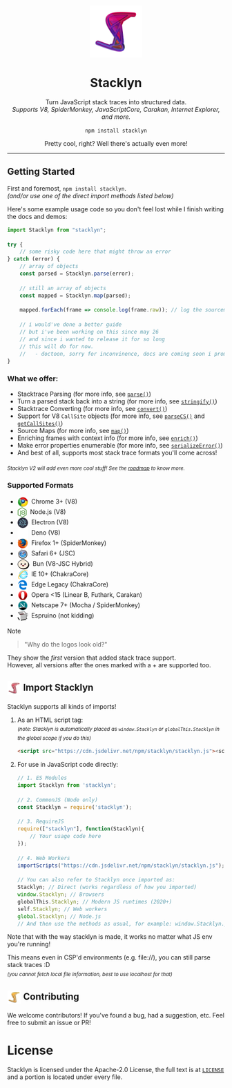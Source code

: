 <p align="center">
    <img src="./images/stacklyn/Gradient.png" height="120">
</p>

<h1 align="center">Stacklyn</h1>

<p align="center">
  Turn JavaScript stack traces into structured data.
  <br>
  <i>Supports V8, SpiderMonkey, JavaScriptCore, Carakan, Internet Explorer, and more.</i>
</p>

<p align="center"><code>npm install stacklyn</code></p>

<p align="center">Pretty cool, right? Well there's actually even more!</p>

---

## Getting Started

First and foremost, `npm install stacklyn`.  
*(and/or use one of the direct import methods listed below)*  

Here's some example usage code so you don't feel lost while I finish writing the docs and demos:

```js
import Stacklyn from "stacklyn";

try {
    // some risky code here that might throw an error
} catch (error) {
    // array of objects
    const parsed = Stacklyn.parse(error);

    // still an array of objects
    const mapped = Stacklyn.map(parsed);

    mapped.forEach(frame => console.log(frame.raw)); // log the sourcemapped stack frames

    // i would've done a better guide
    // but i've been working on this since may 26
    // and since i wanted to release it for so long
    // this will do for now.
    //   - doctoon, sorry for inconvinence, docs are coming soon i promise
}
```

### What we offer:
- Stacktrace Parsing (for more info, see [`parse()`](https://stacklynjs.github.io/docs?p=api/parse))
- Turn a parsed stack back into a string (for more info, see [`stringify()`](https://stacklynjs.github.io/docs?p=api/stringify))
- Stacktrace Converting (for more info, see [`convert()`](https://stacklynjs.github.io/docs?p=api/convert))
- Support for V8 `CallSite` objects (for more info, see [`parseCS()`](https://stacklynjs.github.io/docs?p=api/parseCS) and [`getCallSites()`](https://stacklynjs.github.io/docs?p=api/getCallSites))
- Source Maps (for more info, see [`map()`](https://stacklynjs.github.io/docs?p=api/map))
- Enriching frames with context info (for more info, see [`enrich()`](https://stacklynjs.github.io/docs?p=api/enrich))
- Make error properties enumerable (for more info, see [`serializeError()`](https://stacklynjs.github.io/docs?p=api/serializeError))
- And best of all, supports most stack trace formats you'll come across!

<sub>*Stacklyn V2 will add even more cool stuff! See the [roadmap](https://stacklynjs.github.io/docs?p=stacklyn/roadmap) to know more.*</sub>

### Supported Formats
- <img height="24" src="./images/chrome.png" align="center">&nbsp; Chrome 3+ (V8)
- <img height="24" src="./images/node.svg" align="center">&nbsp; Node.js (V8)
- <img height="24" src="./images/electron.svg" align="center">&nbsp; Electron (V8)
- <img height="24" src="./images/deno.svg" align="center">&nbsp; Deno (V8)
- <img height="24" src="./images/firefox.png" align="center">&nbsp; Firefox 1+ (SpiderMonkey)
- <img height="24" src="./images/safari.png" align="center">&nbsp; Safari 6+ (JSC)
- <img height="24" src="./images/bun.svg" align="center">&nbsp; Bun (V8-JSC Hybrid)
- <img height="24" src="./images/ie.png" align="center">&nbsp; IE 10+ (ChakraCore)
- <img height="24" src="./images/edge.png" align="center">&nbsp; Edge Legacy (ChakraCore)
- <img height="24" src="./images/opera.png" align="center">&nbsp; Opera \<15 (Linear B, Futhark, Carakan)
- <img height="24" src="./images/netscape.png" align="center">&nbsp; Netscape 7+ (Mocha / SpiderMonkey)
- <img height="24" src="./images/espruino.png" align="center">&nbsp; Espruino (not kidding)

> [!NOTE]  
> > "Why do the logos look old?"
>  
> They show the *first* version that added stack trace support.  
> However, all versions after the ones marked with a + are supported too.

## <img src="./images/stacklyn/Red.png" height="32" align="center"> Import Stacklyn
Stacklyn supports all kinds of imports!
1. As an HTML script tag:  
  <sub>*(note: Stacklyn is automatically placed as `window.Stacklyn` or `globalThis.Stacklyn` in the global scope if you do this)*</sub>
    ```html
    <script src="https://cdn.jsdelivr.net/npm/stacklyn/stacklyn.js"><script>
    ```
   
1. For use in JavaScript code directly:
    ```js
    // 1. ES Modules
    import Stacklyn from 'stacklyn';
    
    // 2. CommonJS (Node only)
    const Stacklyn = require('stacklyn');
    
    // 3. RequireJS
    require(["stacklyn"], function(Stacklyn){
        // Your usage code here
    });
  
    // 4. Web Workers
    importScripts("https://cdn.jsdelivr.net/npm/stacklyn/stacklyn.js");

    // You can also refer to Stacklyn once imported as:
    Stacklyn; // Direct (works regardless of how you imported)
    window.Stacklyn; // Browsers
    globalThis.Stacklyn; // Modern JS runtimes (2020+)
    self.Stacklyn; // Web workers
    global.Stacklyn; // Node.js
    // And then use the methods as usual, for example: window.Stacklyn.parse(myError);
    ```
    
Note that with the way stacklyn is made, it works no matter what JS env you're running! 

This means even in CSP'd environments (e.g. file://), you can still parse stack traces :D  
<sub>*(you cannot fetch local file information, best to use localhost for that)*</sub>

## <img src="./images/stacklyn/Gold.png" height="32" align="center"> Contributing
We welcome contributors!
If you've found a bug, had a suggestion, etc. Feel free to submit an issue or PR!

# License
Stacklyn is licensed under the Apache-2.0 License, the full text is at [`LICENSE`](/LICENSE) and a portion is located under every file.